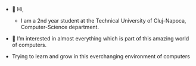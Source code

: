 - 👋 Hi,
  -   I am a 2nd year student at the Technical University of Cluj-Napoca, Computer-Science department.
  
- 👀 I’m interested in almost everything which is part of this amazing world of computers.
-  Trying to learn and grow in this everchanging environment of computers

<!---
Catalin-Feier26/Catalin-Feier26 is a ✨ special ✨ repository because its `README.md` (this file) appears on your GitHub profile.
You can click the Preview link to take a look at your changes.
--->
